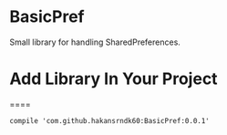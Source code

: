 # BasicPref
Small library for handling SharedPreferences.

# Add Library In Your Project
====
~~~
compile 'com.github.hakansrndk60:BasicPref:0.0.1'
~~~
